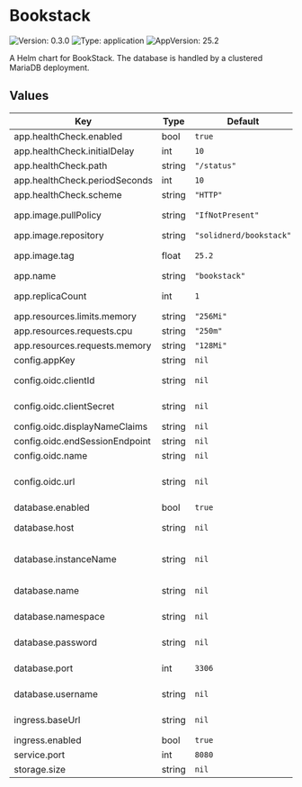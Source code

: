 # Bookstack

![Version: 0.3.0](https://img.shields.io/badge/Version-0.3.0-informational?style=flat-square) ![Type: application](https://img.shields.io/badge/Type-application-informational?style=flat-square) ![AppVersion: 25.2](https://img.shields.io/badge/AppVersion-25.2-informational?style=flat-square)

A Helm chart for BookStack. The database is handled by a clustered MariaDB deployment.

## Values

| Key | Type | Default | Description |
|-----|------|---------|-------------|
| app.healthCheck.enabled | bool | `true` |  |
| app.healthCheck.initialDelay | int | `10` |  |
| app.healthCheck.path | string | `"/status"` |  |
| app.healthCheck.periodSeconds | int | `10` |  |
| app.healthCheck.scheme | string | `"HTTP"` |  |
| app.image.pullPolicy | string | `"IfNotPresent"` | Image pull policy |
| app.image.repository | string | `"solidnerd/bookstack"` | App image |
| app.image.tag | float | `25.2` | Image version |
| app.name | string | `"bookstack"` | App name |
| app.replicaCount | int | `1` | Number of pods |
| app.resources.limits.memory | string | `"256Mi"` |  |
| app.resources.requests.cpu | string | `"250m"` |  |
| app.resources.requests.memory | string | `"128Mi"` |  |
| config.appKey | string | `nil` |  |
| config.oidc.clientId | string | `nil` | App client ID |
| config.oidc.clientSecret | string | `nil` | App client secret |
| config.oidc.displayNameClaims | string | `nil` |  |
| config.oidc.endSessionEndpoint | string | `nil` | Logout URL |
| config.oidc.name | string | `nil` | OIDC name |
| config.oidc.url | string | `nil` | OIDC endpoint URL |
| database.enabled | bool | `true` |  |
| database.host | string | `nil` | FQDN to database |
| database.instanceName | string | `nil` | Database deployment name |
| database.name | string | `nil` | Database name |
| database.namespace | string | `nil` | Database namespace |
| database.password | string | `nil` | Database password |
| database.port | int | `3306` | Database port |
| database.username | string | `nil` | Database user |
| ingress.baseUrl | string | `nil` | FQDN to application |
| ingress.enabled | bool | `true` |  |
| service.port | int | `8080` | App port |
| storage.size | string | `nil` |  |
